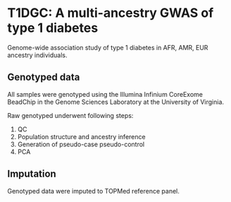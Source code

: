 # T1DGC: A multi-ancestry GWAS of type 1 diabetes
Genome-wide association study of type 1 diabetes in AFR, AMR, EUR ancestry individuals. 

## Genotyped data
All samples were genotyped using the Illumina Infinium CoreExome BeadChip in the Genome Sciences Laboratory at the University of Virginia. </br>

Raw genotyped underwent following steps:
1. QC
2. Population structure and ancestry inference
3. Generation of pseudo-case pseudo-control
4. PCA

## Imputation
Genotyped data were imputed to TOPMed reference panel.

